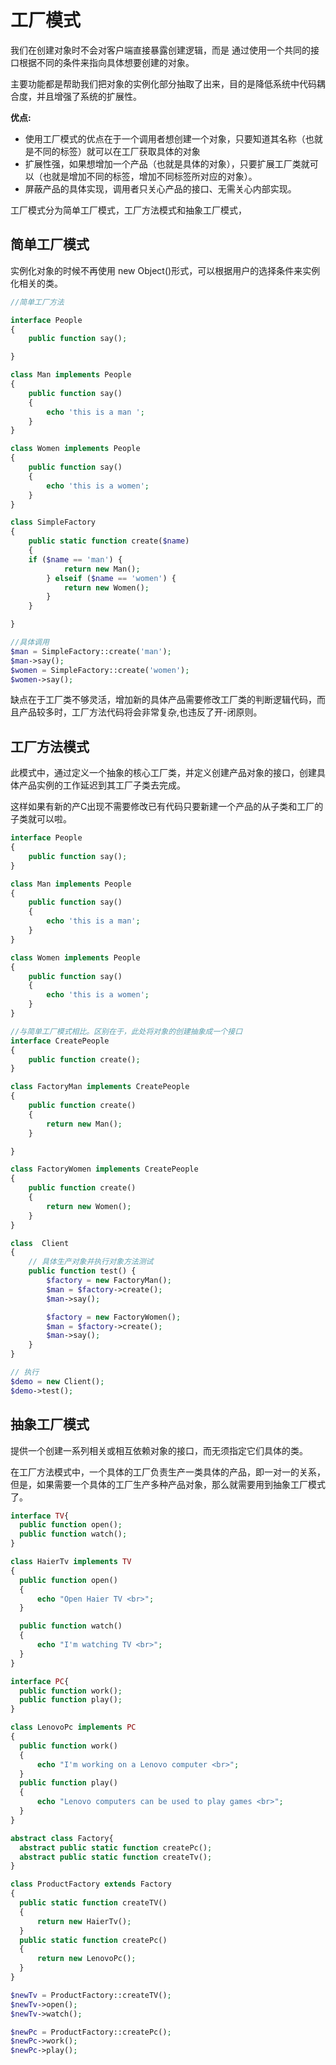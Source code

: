 # 工厂模式

我们在创建对象时不会对客户端直接暴露创建逻辑，而是 通过使用一个共同的接口根据不同的条件来指向具体想要创建的对象。

主要功能都是帮助我们把对象的实例化部分抽取了出来，目的是降低系统中代码耦合度，并且增强了系统的扩展性。

**优点:**

- 使用工厂模式的优点在于一个调用者想创建一个对象，只要知道其名称（也就是不同的标签）就可以在工厂获取具体的对象
- 扩展性强，如果想增加一个产品（也就是具体的对象），只要扩展工厂类就可以（也就是增加不同的标签，增加不同标签所对应的对象）。
- 屏蔽产品的具体实现，调用者只关心产品的接口、无需关心内部实现。

工厂模式分为简单工厂模式，工厂方法模式和抽象工厂模式，

## 简单工厂模式

实例化对象的时候不再使用 new Object()形式，可以根据用户的选择条件来实例化相关的类。

```php
//简单工厂方法

interface People
{
    public function say();

}

class Man implements People
{
    public function say()
    {
        echo 'this is a man ';
    }
}

class Women implements People
{
    public function say()
    {
        echo 'this is a women';
    }
}

class SimpleFactory
{
    public static function create($name)
    {
    if ($name == 'man') {
            return new Man();
        } elseif ($name == 'women') {
            return new Women();
        }
    }

}

//具体调用
$man = SimpleFactory::create('man');
$man->say();
$women = SimpleFactory::create('women');
$women->say();
```

缺点在于工厂类不够灵活，增加新的具体产品需要修改工厂类的判断逻辑代码，而且产品较多时，工厂方法代码将会非常复杂,也违反了开-闭原则。

## 工厂方法模式

此模式中，通过定义一个抽象的核心工厂类，并定义创建产品对象的接口，创建具体产品实例的工作延迟到其工厂子类去完成。

这样如果有新的产C出现不需要修改已有代码只要新建一个产品的从子类和工厂的子类就可以啦。

```php
interface People
{
    public function say();
}

class Man implements People
{
    public function say()
    {
        echo 'this is a man';
    }
}

class Women implements People
{
    public function say()
    {
        echo 'this is a women';
    }
}

//与简单工厂模式相比。区别在于，此处将对象的创建抽象成一个接口
interface CreatePeople
{
    public function create();
}

class FactoryMan implements CreatePeople
{
    public function create()
    {
        return new Man();
    }

}

class FactoryWomen implements CreatePeople
{
    public function create()
    {
        return new Women();
    }
}

class  Client
{
    // 具体生产对象并执行对象方法测试
    public function test() {
        $factory = new FactoryMan();
        $man = $factory->create();
        $man->say();

        $factory = new FactoryWomen();
        $man = $factory->create();
        $man->say();
    }
}

// 执行
$demo = new Client();
$demo->test();
```

## 抽象工厂模式

提供一个创建一系列相关或相互依赖对象的接口，而无须指定它们具体的类。

在工厂方法模式中，一个具体的工厂负责生产一类具体的产品，即一对一的关系，但是，如果需要一个具体的工厂生产多种产品对象，那么就需要用到抽象工厂模式了。

```php
interface TV{
  public function open();
  public function watch();
}

class HaierTv implements TV
{
  public function open()
  {
      echo "Open Haier TV <br>";
  }

  public function watch()
  {
      echo "I'm watching TV <br>";
  }
}

interface PC{
  public function work();
  public function play();
}

class LenovoPc implements PC
{
  public function work()
  {
      echo "I'm working on a Lenovo computer <br>";
  }
  public function play()
  {
      echo "Lenovo computers can be used to play games <br>";
  }
}

abstract class Factory{
  abstract public static function createPc();
  abstract public static function createTv();
}

class ProductFactory extends Factory
{
  public static function createTV()
  {
      return new HaierTv();
  }
  public static function createPc()
  {
      return new LenovoPc();
  }
}

$newTv = ProductFactory::createTV();
$newTv->open();
$newTv->watch();

$newPc = ProductFactory::createPc();
$newPc->work();
$newPc->play();
```
